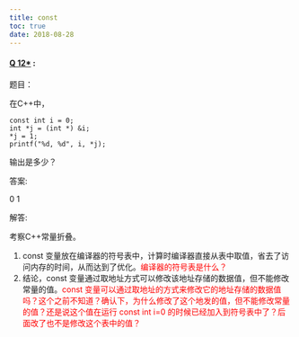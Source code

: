 ```yaml
---
title: const
toc: true
date: 2018-08-28
---
```







#### [Q 12*](http://blog.csdn.net/heyabo/article/details/8745942) :

题目：

在C++中，

```
const int i = 0;
int *j = (int *) &i;
*j = 1;
printf("%d, %d", i, *j);
```

输出是多少？

答案:

0
1

解答:

考察C++常量折叠。

1. const 变量放在编译器的符号表中，计算时编译器直接从表中取值，省去了访问内存的时间，从而达到了优化。<span style="color:red;">编译器的符号表是什么？</span>
2. 结论，const 变量通过取地址方式可以修改该地址存储的数据值，但不能修改常量的值。<span style="color:red;">const 变量可以通过取地址的方式来修改它的地址存储的数据值吗？这个之前不知道？确认下，为什么修改了这个地发的值，但不能修改常量的值？还是说这个值在运行 const int i=0 的时候已经加入到符号表中了？后面改了也不是修改这个表中的值？</span>

